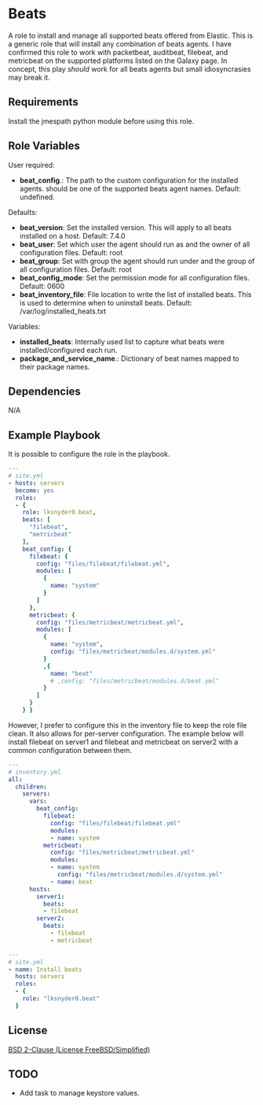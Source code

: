 Beats
=========

A role to install and manage all supported beats offered from Elastic. This is a generic role that will install any combination of beats agents.
I have confirmed this role to work with packetbeat, auditbeat, filebeat, and metricbeat on the supported platforms listed
on the Galaxy page. In concept, this play *should* work for all beats agents but small idiosyncrasies may break it.

Requirements
------------

Install the jmespath python module before using this role.

Role Variables
--------------

User required:
  - **beat_config**.*<beat name>*: The path to the custom configuration for the installed agents. <beat name> should be one of the supported beats agent names. Default: undefined.

Defaults:
  - **beat_version**: Set the installed version. This will apply to all beats installed on a host. Default: 7.4.0
  - **beat_user**: Set which user the agent should run as and the owner of all configuration files. Default: root
  - **beat_group**: Set with group the agent should run under and the group of all configuration files. Default: root
  - **beat_config_mode**: Set the permission mode for all configuration files. Default: 0600
  - **beat_inventory_file**: File location to write the list of installed beats. This is used to determine when to uninstall beats. Default: /var/log/installed_heats.txt

Variables:
  - **installed_beats**: Internally used list to capture what beats were installed/configured each run.
  - **package_and_service_name**.*<beat name>*: Dictionary of beat names mapped to their package names.

Dependencies
------------

N/A

Example Playbook
----------------

It is possible to configure the role in the playbook.
```yml
---
# site.yml
- hosts: servers
  become: yes
  roles:
  - { 
    role: lksnyder0.beat,
    beats: [
      "filebeat",
      "metricbeat"
    ],
    beat_config: {
      filebeat: {
        config: "files/filebeat/filebeat.yml",
        modules: [
          {
            name: "system"
          }
        ]
      },
      metricbeat: {
        config: "files/metricbeat/metricbeat.yml",
        modules: [
          {
            name: "system",
            config: "files/metricbeat/modules.d/system.yml"
          }
          ,{
            name: "beat"
            # ,config: "files/metricbeat/modules.d/beat.yml"
          }
        ]
      }
    } }
```

However, I prefer to configure this in the inventory file to keep the role file clean. It also allows 
for per-server configuration. The example below will install filebeat on server1 and filebeat and
metricbeat on server2 with a common configuration between them.
```yml
---
# inventory.yml
all:
  children:
    servers:
      vars:
        beat_config:
          filebeat:
            config: "files/filebeat/filebeat.yml"
            modules:
            - name: system
          metricbeat:
            config: "files/metricbeat/metricbeat.yml"
            modules: 
            - name: system
              config: "files/metricbeat/modules.d/system.yml"
            - name: beat
      hosts:
        server1:
          beats:
          - filebeat
        server2:
          beats:
            - filebeat
            - metricbeat
```
```yml
---
# site.yml
- name: Install beats
  hosts: servers
  roles:
  - {
    role: "lksnyder0.beat"
  }
```

License
-------

[BSD 2-Clause (License FreeBSD/Simplified)](https://tldrlegal.com/l/freebsd)

TODO
----

* Add task to manage keystore values.
